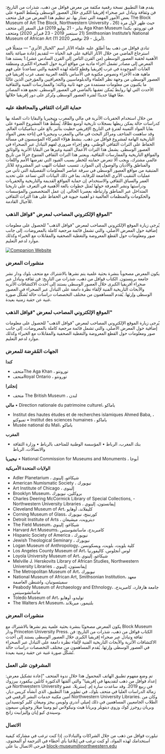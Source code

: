 يقدم هذا التطبيق نسخة رقمية مكثفة من معرض قوافل من ذهب، شذرات من التاريخ: فن وثقافة وتبادل عبر صحراء إفريقيا الكبرى خلال العصور الوسطى ويُسلط الضوء على بعض الأمور المهمة التي تمتاز بها. تم تنظيم هذا المعرض من قبل متحف The Block Museum of Art The Block, Northwestern University ، حيث ظهر لأول مرة (26 يناير - 21 يوليو 2019) قبل السفر إلى متحف Aga Khan Museum في تورونتو، بكندا (21 سبتمبر 2019 - 23 فبراير 2020) ومتحف Smithsonian Institute’s National Museum of African Art (11 أبريل - 29 نوفمبر 2020). 

تنادي قوافل من ذهب بما أطلق عليه علماء الآثار اسم "الخيال الأثري" — متمثلًا في استرجاع الماضي من خلال الآثار الباقية على قيد الحياة — لتقديم إعادة صياغة بالغة الأهمية لحقبة العصور الوسطى (من القرن الثامن إلى القرن السادس عشر).1 يستند هذا المعرض إلى مصادر تشمل أجزاء مادية من مواقع أثرية حول الصحراء الكبرى ومنطقة الغابات الموجودة في غرب إفريقيا وقطع كاملة لهذه الحقبة والتي تساعدنا على فهم ماهية هذه الأجزاء ونصوص مكتوبة في الأساس باللغة العربية تصف غرب إفريقيا في العصور الوسطى من وجهة نظر العلماء والدبلوماسيين والجغرافيين والمؤرخين الذين غالبًا ما يكتبون من معلومات مستمدة من جهة ثانية وثالثة؛ والممارسات الفنية والثقافية الأحدث التي لها روابط يُمكن تعقبها بالماضي في العصور الوسطى. تجمع هذه المصادر معًا فهمًا جديدًا لفترة العصور الوسطى وتُركز على دور إفريقيا خلالها. 

### حماية التراث الثقافي والمحافظة عليه

من خلال استخدام الحفريات الأثرية في مالي والمغرب ونيجيريا والبقايا ذات الصلة بها كدراسات حالة يمكن ربطها بسجلات تاريخية أوسع نطاقًا، يُسلِّط هذا المشروع الضوء على بقايا المواد الثمينة لفترةٍ في التاريخ الإفريقي حظيت بتأثير بالغ على ديناميكيات العالم. وقد ساهمت المتاحف ومراكز البحث في مالي والمغرب ونيجيريا في إتاحة بعض المواد التاريخية الهامة لمشروع قوافل من ذهب. ينشط هؤلاء الشركاء المؤسسون في مسألة الحفاظ على التراث الثقافي الوطني، وهو إجراء ضروري لفهم التبادل عبر الصحراء في العصور الوسطى. يشمل هذا التراث الأعمال الفنية وغيرها من البقايا الأثرية والوثائق والمواقع التاريخية والممارسات الثقافية. ويعتبر هذا التراث الثقافي المتنوع جزءًا من تاريخ عالمي مشترك، ويجب ألا تتعرض حمايته للخطر بسبب القيود التي تفرضها الأمم واللغات والمناطق والأديان والوصول إلى الموارد. تتسبب عمليات النهب غير المشروعة للآثار المتبقية من مواقع العصور الوسطى في سرقة عناصر المعلومات التفصيلية التي تأتي من عمليات التنقيب الأثري الخاضعة للرقابة، بما في ذلك البيانات التي تساعد على تحديد العمر والسياق الثقافي والاستخدام. إن حماية المواقع القديمة والتاريخية والحفريات ودراستها ونشر المعرفة حولها تُمثل خطوات بالغة الأهمية في التعرف على تاريخنا المتداخل عبر المناطق وارتباطه بعصرنا الحالي. إن عمل المتخصصين والمؤسسات والحكومات والمنظمات العالمية ذو أهمية حيوية في الحفاظ على هذا التراث الثقافي للأجيال القادمة.  

### الموقع الإلكتروني المصاحب لمعرض "قوافل الذهب"

يُرجى زيارة الموقع الإلكتروني المصاحب لمعرض "قوافل الذهب" للحصول على معلومات إضافية حول المعرض الأصلي، والتي تشمل قائمة مرجعية كاملة بالمعروضات، إلى جانب صور ومعلومات حول القطع المعروضة والتغطية الصحفية والمقابلات مع الخبراء وكذلك موارد لدعم التعليم.

<a href="https://caravansofgold.org/" target="_blank">
  <img class="img-fluid" src="/img/cropped-banner2-1-1.png" title="Companion Website" alt="Companion Website">
</a>

### منشورات المعرض

يكون المعرض مصحوباً بنشرة بحثية علمية يتم نشرها بالاشتراك مع متحف بلوك ودار نشر جامعة برينستون. الكتاب قوافل من ذهب، شذرات من التاريخ: فن ثقافة وتبادل عبر صحراء أفريقيا الكبرى خلال العصور الوسطى يستند إلى أحدث الاكتشافات الأثرية والأبحاث التاريخية الفنية لإلقاء نظرة دامغة على التبادل عبر الصحراء في العصور الوسطى وإرثها. يُقدم المساهمون من مختلف التخصصات دراسات حالة تُشكّل صورة غنية عن حقبة زمنية بعيدة.

### الموقع الإلكتروني المصاحب لمعرض "قوافل الذهب"

يُرجى زيارة الموقع الإلكتروني المصاحب لمعرض "قوافل الذهب" للحصول على معلومات إضافية حول المعرض الأصلي، والتي تشمل قائمة مرجعية كاملة بالمعروضات، إلى جانب صور ومعلومات حول القطع المعروضة والتغطية الصحفية والمقابلات مع الخبراء وكذلك موارد لدعم التعليم.

### الجهات المُقرِضة للمعرض

__كندا__
-	متحفThe Aga Khan ، تورونتو
-	متحفRoyal Ontario ، تورونتو

__إنجلترا__
-	متحف The British Museum ، لندن

__مالي__
•	Direction nationale du patrimoine culturel، باماكو
-	Institut des hautes études et de recherches islamiques Ahmed Baba, ، تمبوكتو
•	Institut des sciences humaines ، باماكو
-	Musée national du Mali، باماكو


__المغرب__
-	بنك المغرب، الرباط
•	المؤسسة الوطنية للمتاحف بالرباط
•	وزارة الثقافة والاتصالات، الرباط

__نيجيريا__
•	National Commission for Museums and Monuments ، أبوجا

__الولايات المتحدة الأمريكية__
-	Adler Planetarium ، شيكاغو، إلينوى
-	American Numismatic Society ، نيويورك
-	Art Institute of Chicago ، إلينوى
-	Brooklyn Museum، بروكلين، نيويورك
-	Charles Deering McCormick Library of Special Collections, -	Northwestern University Libraries ، إيفانستون، إلينوي
-	Cleveland Museum of Art، كليفلاند، أوهايو
-	Corning Museum of Glass، كورنينج، نيويورك
-	Detroit Institute of Arts ، ديترويت، ميشيغان
-	The Field Museum، شيكاغو، إلينوي
-	Harvard Art Museums، كامبريدج، ماساتشوستس
-	Hispanic Society of America ، نيويورك
-	Jewish Theological Seminary ، نيويورك
-	Logan Museum of Anthropology، كلية بلويت، بلويت، ويسكونسن
-	Los Angeles County Museum of Art، لوس أنجلوس، كاليفورنيا
-	Loyola University Museum of Art، شيكاغو، إلينوي
-	Melville J. Herskovits Library of African Studies, 	Northwestern University Libraries ، إيفانستون، إلينوي
-	The Metropolitan Museum of Art، نيويورك
-	National Museum of African Art, Smithsonian Institution، معهد سميثسونيان، واشنطن العاصمة
-	Peabody Museum of Archaeology and Ethnology، جامعة هارفارد، كامبريدج، ماساتشوسيتس
-	Toledo Museum of Art، توليدو، أوهايو
-	The Walters Art Museum، بلتيمور، ميريلاند

### منشورات المعرض

يكون المعرض مصحوبًا بنشرة بحثية علمية يتم نشرها بالاشتراك مع Block Museum ودار Princeton University Press. الكتاب قوافل من ذهب، شذرات من التاريخ: فن ثقافة وتبادل عبر صحراء إفريقيا الكبرى خلال العصور الوسطى يستند إلى أحدث الاكتشافات الأثرية والأبحاث التاريخية الفنية لإلقاء نظرة دامغة على التبادل عبر الصحراء في العصور الوسطى وإرثها. يُقدم المساهمون من مختلف التخصصات دراسات حالة تُشكّل صورة غنية عن حقبة زمنية بعيدة.

### المشرفون على العمل

تم وضع مفهوم تطبيق الهاتف المحمول هذا خلال ندوة المتحف "إعادة تشكيل معرض: إعداد قوافل من ذهب لتقديمها في إفريقيا" والتي ألقتها الدكتورة كاتلين بيكفورد بيرزوك في Northwestern University في ربيع 2019. وقد ساعدت سارة إم. إستريلا، عضو زمالة الدراسات العليا في متحف بلوك، في تطوير هذا التطبيق، الذي أنشأه كريس دياز، أمين مكتبة خدمات النشر الرقمي في Northwestern University Libraries. وكان من الطلاب الجامعيين المساهمين في ذلك إميلي أندري ولويس بيجز وميغان كلير كونسيداين وبريان روجرز كوك وزوي ديتويلر وبريانا هيث ونيكولاس ليو ومينا ميلاز وجويلي سيمون وسيندي كيو إيان وإليزابيث زانج.

### الاتصال

تبلورت قوافل من ذهب من خلال الشراكات والتبادلات. إذا كنت ترغب في مشاركة كيفية استخدامك لهذه المواد، أو كنت ترغب في إبلاغنا بأي أخطاء في الترجمة أو المحتوى، فيرجى الاتصال بنا على block-museum@northwestern.edu